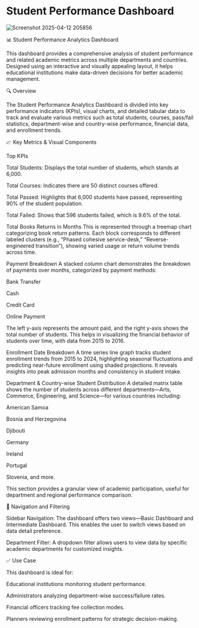 # Student Performance Dashboard

![Screenshot 2025-04-12 205856](https://github.com/user-attachments/assets/b6caf5ba-0474-4a5e-bf88-869e2ec64ea9)

📊 Student Performance Analytics Dashboard

This dashboard provides a comprehensive analysis of student performance and related academic metrics across multiple departments and countries. Designed using an interactive and visually appealing layout, it helps educational institutions make data-driven decisions for better academic management.

🔍 Overview

The Student Performance Analytics Dashboard is divided into key performance indicators (KPIs), visual charts, and detailed tabular data to track and evaluate various metrics such as total students, courses, pass/fail statistics, department-wise and country-wise performance, financial data, and enrollment trends.

📈 Key Metrics & Visual Components

Top KPIs

Total Students: Displays the total number of students, which stands at 6,000.

Total Courses: Indicates there are 50 distinct courses offered.

Total Passed: Highlights that 6,000 students have passed, representing 90% of the student population.

Total Failed: Shows that 596 students failed, which is 9.6% of the total.

Total Books Returns in Months
This is represented through a treemap chart categorizing book return patterns. Each block corresponds to different labeled clusters (e.g., “Phased cohesive service-desk,” “Reverse-engineered transition”), showing varied usage or return volume trends across time.

Payment Breakdown
A stacked column chart demonstrates the breakdown of payments over months, categorized by payment methods:

Bank Transfer

Cash

Credit Card

Online Payment

The left y-axis represents the amount paid, and the right y-axis shows the total number of students. This helps in visualizing the financial behavior of students over time, with data from 2015 to 2016.

Enrollment Date Breakdown
A time series line graph tracks student enrollment trends from 2015 to 2024, highlighting seasonal fluctuations and predicting near-future enrollment using shaded projections. It reveals insights into peak admission months and consistency in student intake.

Department & Country-wise Student Distribution
A detailed matrix table shows the number of students across different departments—Arts, Commerce, Engineering, and Science—for various countries including:

American Samoa

Bosnia and Herzegovina

Djibouti

Germany

Ireland

Portugal

Slovenia, and more.

This section provides a granular view of academic participation, useful for department and regional performance comparison.

🧭 Navigation and Filtering

Sidebar Navigation: The dashboard offers two views—Basic Dashboard and Intermediate Dashboard. This enables the user to switch views based on data detail preference.

Department Filter: A dropdown filter allows users to view data by specific academic departments for customized insights.

✅ Use Case

This dashboard is ideal for:

Educational institutions monitoring student performance.

Administrators analyzing department-wise success/failure rates.

Financial officers tracking fee collection modes.

Planners reviewing enrollment patterns for strategic decision-making.


